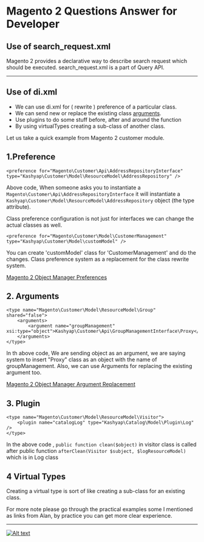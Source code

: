 # Magento 2 Questions Answer for Developer
## Use of search_request.xml
Magento 2 provides a declarative way to describe search request which should be executed. search_request.xml is a part of Query API. 

---
## Use of di.xml
- We can use di.xml for ( rewrite ) preference of a particular class.
- We can send new or replace the existing class [arguments](https://magento.stackexchange.com/questions/103606/what-are-all-the-allowed-xsitype-values-in-the-xmls-from-magento2).
- Use plugins to do some stuff before, after and around the function
- By using virtualTypes creating a sub-class of another class.

Let us take a quick example from Magento 2 customer module.

## 1.Preference
`<preference for="Magento\Customer\Api\AddressRepositoryInterface" type="Kashyap\Customer\Model\ResourceModel\AddressRepository" />`

Above code, When someone asks you to instantiate a `Magento\Customer\Api\AddressRepositoryInterface` it will instantiate a `Kashyap\Customer\Model\ResourceModel\AddressRepository` object (the type attribute).

Class preference configuration is not just for interfaces we can change the actual classes as well.

`<preference for="Magento\Customer\Model\CustomerManagement" type="Kashyap\Customer\Model\customModel" />`

You can create 'customModel' class for 'CustomerManagement' and do the changes. Class preference system as a replacement for the class rewrite system.

[Magento 2 Object Manager Preferences](http://alanstorm.com/magento_2_object_manager_preferences)

## 2. Arguments
	<type name="Magento\Customer\Model\ResourceModel\Group" shared="false">
	    <arguments>
	        <argument name="groupManagement" xsi:type="object">Kashyap\Customer\Api\GroupManagementInterface\Proxy</argument>
	    </arguments>
    </type>

In th above code, We are sending object as an argument, we are saying system to insert "Proxy" class as an object with the name of groupManagement. Also, we can use Arguments for replacing the existing argument too.

[Magento 2 Object Manager Argument Replacement](http://alanstorm.com/magento_2_object_manager_argument_replacement)

## 3. Plugin
	<type name="Magento\Customer\Model\ResourceModel\Visitor">
    	<plugin name="catalogLog" type="Kashyap\Catalog\Model\Plugin\Log" />
    </type>
In the above code , `public function clean($object)` in visitor class is called after public function `afterClean(Visitor $subject, $logResourceModel)` which is in Log class

## 4 Virtual Types
Creating a virtual type is sort of like creating a sub-class for an existing class.

For more note please go through the practical examples some I mentioned as links from Alan, by practice you can get more clear experience.

---

[![Alt text](https://www.kashyapsoftware.com/pub/media/logo/stores/1/ks_logo.png "kashyapsoftware.com")](https://www.kashyapsoftware.com/)

